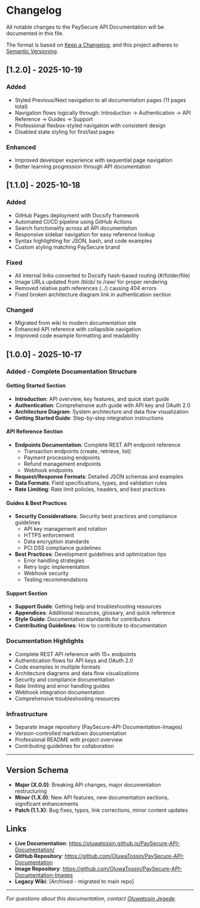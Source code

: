 # Changelog

All notable changes to the PaySecure API Documentation will be documented in this file.

The format is based on [Keep a Changelog](https://keepachangelog.com/en/1.0.0/),
and this project adheres to [Semantic Versioning](https://semver.org/spec/v2.0.0.html).

## [1.2.0] - 2025-10-19

### Added
- Styled Previous/Next navigation to all documentation pages (11 pages total)
- Navigation flows logically through: Introduction → Authentication → API Reference → Guides → Support
- Professional flexbox-styled navigation with consistent design
- Disabled state styling for first/last pages

### Enhanced
- Improved developer experience with sequential page navigation
- Better learning progression through API documentation

## [1.1.0] - 2025-10-18

### Added
- GitHub Pages deployment with Docsify framework
- Automated CI/CD pipeline using GitHub Actions
- Search functionality across all API documentation
- Responsive sidebar navigation for easy reference lookup
- Syntax highlighting for JSON, bash, and code examples
- Custom styling matching PaySecure brand

### Fixed
- All internal links converted to Docsify hash-based routing (#/folder/file)
- Image URLs updated from /blob/ to /raw/ for proper rendering
- Removed relative path references (../) causing 404 errors
- Fixed broken architecture diagram link in authentication section

### Changed
- Migrated from wiki to modern documentation site
- Enhanced API reference with collapsible navigation
- Improved code example formatting and readability

## [1.0.0] - 2025-10-17

### Added - Complete Documentation Structure

#### Getting Started Section
- **Introduction**: API overview, key features, and quick start guide
- **Authentication**: Comprehensive auth guide with API key and OAuth 2.0
- **Architecture Diagram**: System architecture and data flow visualization
- **Getting Started Guide**: Step-by-step integration instructions

#### API Reference Section
- **Endpoints Documentation**: Complete REST API endpoint reference
  - Transaction endpoints (create, retrieve, list)
  - Payment processing endpoints
  - Refund management endpoints
  - Webhook endpoints
- **Request/Response Formats**: Detailed JSON schemas and examples
- **Data Formats**: Field specifications, types, and validation rules
- **Rate Limiting**: Rate limit policies, headers, and best practices

#### Guides & Best Practices
- **Security Considerations**: Security best practices and compliance guidelines
  - API key management and rotation
  - HTTPS enforcement
  - Data encryption standards
  - PCI DSS compliance guidelines
- **Best Practices**: Development guidelines and optimization tips
  - Error handling strategies
  - Retry logic implementation
  - Webhook security
  - Testing recommendations

#### Support Section
- **Support Guide**: Getting help and troubleshooting resources
- **Appendices**: Additional resources, glossary, and quick reference
- **Style Guide**: Documentation standards for contributors
- **Contributing Guidelines**: How to contribute to documentation

### Documentation Highlights
- Complete REST API reference with 15+ endpoints
- Authentication flows for API keys and OAuth 2.0
- Code examples in multiple formats
- Architecture diagrams and data flow visualizations
- Security and compliance documentation
- Rate limiting and error handling guides
- Webhook integration documentation
- Comprehensive troubleshooting resources

### Infrastructure
- Separate image repository (PaySecure-API-Documentation-Images)
- Version-controlled markdown documentation
- Professional README with project overview
- Contributing guidelines for collaboration

---

## Version Schema

- **Major (X.0.0)**: Breaking API changes, major documentation restructuring
- **Minor (1.X.0)**: New API features, new documentation sections, significant enhancements
- **Patch (1.1.X)**: Bug fixes, typos, link corrections, minor content updates

## Links

- **Live Documentation**: https://oluwatossin.github.io/PaySecure-API-Documentation/
- **GitHub Repository**: https://github.com/OluwaTossin/PaySecure-API-Documentation
- **Image Repository**: https://github.com/OluwaTossin/PaySecure-API-Documentation-Images
- **Legacy Wiki**: [Archived - migrated to main repo]

---

*For questions about this documentation, contact [Oluwatosin Jegede](https://www.linkedin.com/in/oluwatosinjegede/).*
